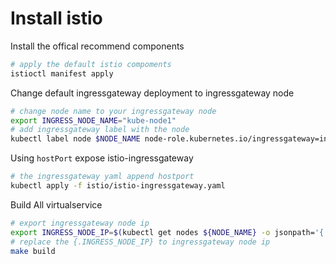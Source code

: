 # Install istio

<!-- markdownlint-disable MD013 -->
Install the offical recommend components

```bash
# apply the default istio compoments
istioctl manifest apply
```

Change default ingressgateway deployment to ingressgateway node

```bash
# change node name to your ingressgateway node
export INGRESS_NODE_NAME="kube-node1"
# add ingressgateway label with the node
kubectl label node $NODE_NAME node-role.kubernetes.io/ingressgateway=ingressgateway
```

Using `hostPort` expose istio-ingressgateway

```bash
# the ingressgateway yaml append hostport
kubectl apply -f istio/istio-ingressgateway.yaml
```

Build All virtualservice

```bash
# export ingressgateway node ip
export INGRESS_NODE_IP=$(kubectl get nodes ${NODE_NAME} -o jsonpath='{ .status.addresses[?(@.type=="InternalIP")].address }')
# replace the {.INGRESS_NODE_IP} to ingressgateway node ip
make build
```
